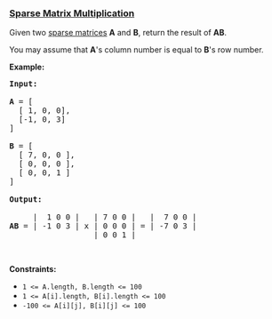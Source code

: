 ### [Sparse Matrix Multiplication](https://leetcode.com/problems/sparse-matrix-multiplication)

<p>Given two <a href="https://en.wikipedia.org/wiki/Sparse_matrix" target="_blank">sparse matrices</a> <b>A</b> and <b>B</b>, return the result of <b>AB</b>.</p>

<p>You may assume that <b>A</b>&#39;s column number is equal to <b>B</b>&#39;s row number.</p>

<p><b>Example:</b></p>

<pre>
<b>Input:

</b><strong>A</strong> = [
  [ 1, 0, 0],
  [-1, 0, 3]
]

<strong>B</strong> = [
  [ 7, 0, 0 ],
  [ 0, 0, 0 ],
  [ 0, 0, 1 ]
]

<strong>Output:</strong>

     |  1 0 0 |   | 7 0 0 |   |  7 0 0 |
<b>AB</b> = | -1 0 3 | x | 0 0 0 | = | -7 0 3 |
                  | 0 0 1 |
</pre>

<p>&nbsp;</p>
<p><strong>Constraints:</strong></p>

<ul>
	<li><code>1 &lt;= A.length, B.length &lt;= 100</code></li>
	<li><code>1 &lt;= A[i].length, B[i].length &lt;= 100</code></li>
	<li><code>-100 &lt;= A[i][j], B[i][j]&nbsp;&lt;= 100</code></li>
</ul>
